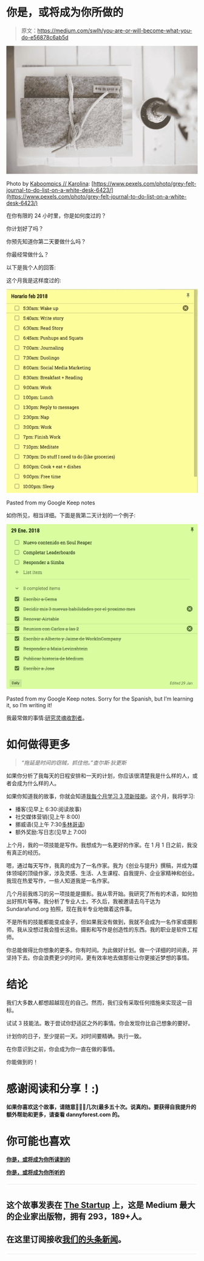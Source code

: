 # 你是，或将成为你所做的

> 原文：<https://medium.com/swlh/you-are-or-will-become-what-you-do-e56878c6ab5d>

![](img/d979c11be8bcbf5e03217b38d252e0cc.png)

Photo by [Kaboompics // Karolina](https://www.pexels.com/u/kaboompics/): [https://www.pexels.com/photo/grey-felt-journal-to-do-list-on-a-white-desk-6423/](https://www.pexels.com/photo/grey-felt-journal-to-do-list-on-a-white-desk-6423/)

在你有限的 24 小时里，你是如何度过的？

你计划好了吗？

你预先知道你第二天要做什么吗？

你最经常做什么？

以下是我个人的回答:

这个月我是这样度过的:

![](img/41989a25b370ca6a2d737da56b9959dd.png)

Pasted from my Google Keep notes

如你所见，相当详细。下面是我第二天计划的一个例子:

![](img/1ee34ab8bfd9b2a64cc6a358fa4ddafe.png)

Pasted from my Google Keep notes. Sorry for the Spanish, but I’m learning it, so I’m writing it!

我最常做的事情:[研究灵魂收割者](http://powerlevelstudios.com)。

# 如何做得更多

> *“拖延是时间的窃贼，抓住他。”查尔斯·狄更斯*

如果你分析了我每天的日程安排和一天的计划，你应该很清楚我是什么样的人，或者会成为什么样的人。

如果你知道我的故事，你就会知道[我每个月学习 3 项新技能](https://www.forestco.co/blog/i-learn-3-new-skills-a-month-and-so-can-you)。这个月，我将学习:

*   播客(见早上 6:30:阅读故事)
*   社交媒体营销(见上午 8:00)
*   挪威语(见上午 7:30[多林哥语](https://www.duolingo.com))
*   额外奖励:写日志(见早上 7:00)

上个月，我的一项技能是写作。我想成为一名更好的作家。在 1 月 1 日之前，我没有真正的经历。

嗯，通过每天写作，我真的成为了一名作家。我为《创业与提升》撰稿，并成为媒体领域的顶级作家，涉及灵感、生活、人生课程、自我提升、企业家精神和创业。我现在热爱写作，一些人知道我是一名作家。

几个月前我练习的另一项技能是摄影。我从零开始。我研究了所有的术语，如何拍出好照片等等。我分析了专业人士。不久后，我被邀请去乌干达为 Sundarafund.org 拍照，现在我半专业地做着这件事。

不是所有的技能都能变成金子，但如果我没有做到，我就不会成为一名作家或摄影师。我从没想过我会擅长这些。摄影和写作是创造性的东西。我的职业是软件工程师。

你总能做得比你想象的更多。你有时间。为此做好计划。做一个详细的时间表，并坚持下去。你会浪费更少的时间，更有效率地去做那些让你更接近梦想的事情。

# 结论

我们大多数人都想超越现在的自己。然而，我们没有采取任何措施来实现这一目标。

试试 3 技能法。敢于尝试你舒适区之外的事情。你会发现你比自己想象的要好。

计划你的日子，至少提前一天。对时间要精确。执行一致。

在你意识到之前，你会成为你一直在做的事情。

你能做到的！

# 感谢阅读和分享！:)

**如果你喜欢这个故事，请随意**👏👏👏**几次(最多五十次。说真的)。要获得自我提升的额外帮助和更多，请查看 dannyforest.com 的**[](http://dannyforest.com/)****。****

# **你可能也喜欢**

**[你是，或将成为你所读到的](https://www.forestco.co/blog/you-are-or-will-become-what-you-read)**

**[你是，或将成为你所听的](https://www.forestco.co/blog/you-are-or-will-become-what-you-listen-to)**

**![](img/731acf26f5d44fdc58d99a6388fe935d.png)**

## **这个故事发表在 [The Startup](https://medium.com/swlh) 上，这是 Medium 最大的企业家出版物，拥有 293，189+人。**

## **在这里订阅接收[我们的头条新闻](http://growthsupply.com/the-startup-newsletter/)。**

**![](img/731acf26f5d44fdc58d99a6388fe935d.png)**